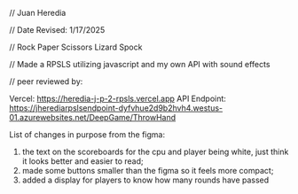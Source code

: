 

// Juan Heredia

 // Date Revised: 1/17/2025 

 // Rock Paper Scissors Lizard Spock

 // Made a RPSLS utilizing javascript and my own API with sound effects 

// peer reviewed by: 


Vercel: https://heredia-j-p-2-rpsls.vercel.app
API Endpoint: https://jherediarpslsendpoint-dyfvhue2d9b2hvh4.westus-01.azurewebsites.net/DeepGame/ThrowHand

List of changes in purpose from the figma:
1. the text on the scoreboards for the cpu and player being white, just think it looks better and easier to read;
2. made some buttons smaller than the figma so it feels more compact;
3. added a display for players to know how many rounds have passed